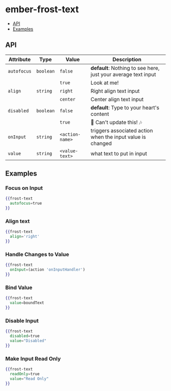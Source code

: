 # ember-frost-text

 * [API](#api)
 * [Examples](#examples)
 
## API

| Attribute | Type | Value | Description |
| --------- | ---- | ----- | ----------- |
| `autofocus` |`boolean` | `false` | **default**: Nothing to see here, just your average text input |
| | | `true` | Look at me! |
| `align` |`string` | `right` | Right align text input |
| | | `center` | Center align text input |
| `disabled` | `boolean` | `false` | **default**: Type to your heart's content |
| | | `true` | :no_entry_sign: Can't update this! :notes: |
| `onInput` | `string` | `<action-name>` | triggers associated action when the input value is changed |
| `value` | `string` | `<value-text>` | what text to put in input |

## Examples

### Focus on Input
```handlebars
{{frost-text
  autofocus=true
}}
```
### Align text
```handlebars
{{frost-text
  align='right'
}}
```

### Handle Changes to Value
```handlebars
{{frost-text
  onInput=(action 'onInputHandler')
}}
```

### Bind Value
```handlebars
{{frost-text
  value=boundText
}}
```

### Disable Input
```handlebars
{{frost-text
  disabled=true
  value="Disabled"
}}
```

### Make Input Read Only
```handlebars
{{frost-text
  readOnly=true
  value="Read Only"
}}
```
